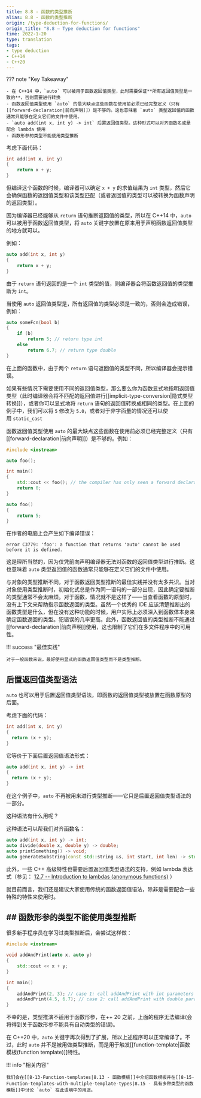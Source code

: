```yaml
---
title: 8.8 - 函数的类型推断
alias: 8.8 - 函数的类型推断
origin: /type-deduction-for-functions/
origin_title: "8.8 — Type deduction for functions"
time: 2022-1-20
type: translation
tags:
- type deduction
- C++14
- C++20
---
```


??? note "Key Takeaway"

    - 在 C++14 中，`auto` 可以被用于函数返回值类型，此时需要保证**所有返回值类型是一致的**，否则需要进行转换
    - 函数返回值类型使用 `auto` 的最大缺点这些函数在使用前必须已经完整定义（只有[[forward-declaration|前向声明]]）是不够的。这也意味着 `auto` 类型返回值的函数通常只能够在定义它们的文件中使用。
    - `auto add(int x, int y) -> int` 后置返回值类型。这种形式可以对齐函数名或是配合 lambda 使用
    - 函数形参的类型不能使用类型推断

考虑下面代码：

```cpp
int add(int x, int y)
{
    return x + y;
}
```

但编译这个函数的时候，编译器可以确定 `x + y` 的求值结果为 `int` 类型，然后它会确保函数的返回值类型和该类型匹配（或者返回值的类型可以被转换为函数声明的返回类型）。

因为编译器已经能够从 `return` 语句推断返回值的类型，所以在 C++14 中，`auto` 可以被用于函数返回值类型，将 `auto` 关键字放置在原来用于声明函数返回值类型的地方就可以。

例如：

```cpp
auto add(int x, int y)
{
    return x + y;
}
```

由于 `return` 语句返回的是一个 `int` 类型的值，则编译器会将函数返回值的类型推断为 `int`。

当使用 `auto` 返回值类型是，所有返回值的类型必须是一致的，否则会造成错误，例如：
```cpp
auto someFcn(bool b)
{
    if (b)
        return 5; // return type int
    else
        return 6.7; // return type double
}
```

在上面的函数中，由于两个 `return` 语句返回值的类型不同，所以编译器会提示错误。

如果有些情况下需要使用不同的返回值类型，那么要么你为函数显式地指明返回值类型（此时编译器会将不匹配的返回值进行[[implicit-type-conversion|隐式类型转换]]），或者你可以显式地将 `return` 语句的返回值转换成相同的类型。在上面的例子中，我们可以将 `5` 修改为 `5.0`，或者对于非字面量的情况还可以使用 `static_cast`

函数返回值类型使用 `auto` 的最大缺点这些函数在使用前必须已经完整定义（只有[[forward-declaration|前向声明]]）是不够的。例如：

```cpp
#include <iostream>

auto foo();

int main()
{
    std::cout << foo(); // the compiler has only seen a forward declaration at this point
    return 0;
}

auto foo()
{
    return 5;
}
```

在作者的电脑上会产生如下编译错误：

```
error C3779: 'foo': a function that returns 'auto' cannot be used before it is defined.
```

这是理所当然的，因为仅凭前向声明编译器无法对函数的返回值类型进行推断。这也意味着 `auto` 类型返回值的函数通常只能够在定义它们的文件中使用。

与对象的类型推断不同，对于函数返回类型推断的最佳实践并没有太多共识。当对对象使用类型推断时，初始化式总是作为同一语句的一部分出现，因此确定要推断的类型通常不会太麻烦。对于函数，情况就不是这样了——当查看函数的原型时，没有上下文来帮助指示函数返回的类型。虽然一个优秀的 IDE 应该清楚推断出的函数类型是什么，但在没有这种功能的时候，用户实际上必须深入到函数体本身来确定函数返回的类型。犯错误的几率更高。此外，函数返回值的类型推断不能通过[[forward-declaration|前向声明]]使用，这也限制了它们在多文件程序中的可用性。

!!! success "最佳实践"

    对于一般函数来说，最好使用显式的函数返回值类型而不是类型推断。

## 后置返回值类型语法

`auto` 也可以用于后置返回值类型语法，即函数的返回值类型被放置在函数原型的后面。

考虑下面的代码：

```cpp
int add(int x, int y)
{
  return (x + y);
}
```

它等价于下面后置返回值语法形式：

```cpp
auto add(int x, int y) -> int
{
  return (x + y);
}
```

在这个例子中，`auto` 不再被用来进行类型推断——它只是后置返回值类型语法的一部分。

这种语法有什么用呢？

这种语法可以帮我们对齐函数名：

```cpp
auto add(int x, int y) -> int;
auto divide(double x, double y) -> double;
auto printSomething() -> void;
auto generateSubstring(const std::string &s, int start, int len) -> std::string;
```

此外，一些 C++ 高级特性也需要后置返回值类型语法的支持，例如 lambda 表达式（参见： [12.7 -- Introduction to lambdas (anonymous functions)](https://www.learncpp.com/cpp-tutorial/introduction-to-lambdas-anonymous-functions/) ）

就目前而言，我们还是建议大家使用传统的函数返回值语法，除非是需要配合一些特殊的特性来使用时。

## ## 函数形参的类型不能使用类型推断

很多新手程序员在学习过类型推断后，会尝试这样做：

```cpp
#include <iostream>

void addAndPrint(auto x, auto y)
{
    std::cout << x + y;
}

int main()
{
    addAndPrint(2, 3); // case 1: call addAndPrint with int parameters
    addAndPrint(4.5, 6.7); // case 2: call addAndPrint with double parameters
}
```

不幸的是，类型推演不适用于函数形参，在++ 20 之前，上面的程序无法编译(会将得到关于函数形参不能具有自动类型的错误)。

在 C++20 中，`auto` 关键字再次得到了扩展，所以上述程序可以正常编译了。不过，此时 `auto` 并不是被用做类型推断，而是用于触发[[function-template|函数模板(function template)]]特性。

!!! info "相关内容"

    我们会在[[8-13-Function-templates|8.13 - 函数模板]]中介绍函数模板并在[[8-15-Function-templates-with-multiple-template-types|8.15 - 具有多种类型的函数模板]]中讨论 `auto` 在此语境中的用途。
